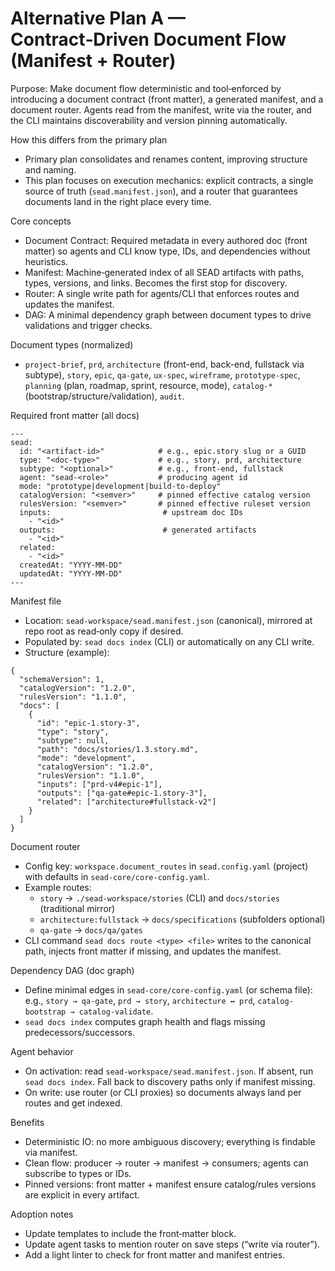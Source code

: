 # Alternative Plan A — Contract‑Driven Document Flow (Manifest + Router)

Purpose: Make document flow deterministic and tool‑enforced by introducing a document contract (front matter), a generated manifest, and a document router. Agents read from the manifest, write via the router, and the CLI maintains discoverability and version pinning automatically.

How this differs from the primary plan
- Primary plan consolidates and renames content, improving structure and naming.
- This plan focuses on execution mechanics: explicit contracts, a single source of truth (`sead.manifest.json`), and a router that guarantees documents land in the right place every time.

Core concepts
- Document Contract: Required metadata in every authored doc (front matter) so agents and CLI know type, IDs, and dependencies without heuristics.
- Manifest: Machine‑generated index of all SEAD artifacts with paths, types, versions, and links. Becomes the first stop for discovery.
- Router: A single write path for agents/CLI that enforces routes and updates the manifest.
- DAG: A minimal dependency graph between document types to drive validations and trigger checks.

Document types (normalized)
- `project-brief`, `prd`, `architecture` (front-end, back-end, fullstack via subtype), `story`, `epic`, `qa-gate`, `ux-spec`, `wireframe`, `prototype-spec`, `planning` (plan, roadmap, sprint, resource, mode), `catalog-*` (bootstrap/structure/validation), `audit`.

Required front matter (all docs)
```
---
sead:
  id: "<artifact-id>"            # e.g., epic.story slug or a GUID
  type: "<doc-type>"             # e.g., story, prd, architecture
  subtype: "<optional>"          # e.g., front-end, fullstack
  agent: "sead-<role>"           # producing agent id
  mode: "prototype|development|build-to-deploy"
  catalogVersion: "<semver>"     # pinned effective catalog version
  rulesVersion: "<semver>"       # pinned effective ruleset version
  inputs:                         # upstream doc IDs
    - "<id>"
  outputs:                        # generated artifacts
    - "<id>"
  related:
    - "<id>"
  createdAt: "YYYY-MM-DD"
  updatedAt: "YYYY-MM-DD"
---
```

Manifest file
- Location: `sead-workspace/sead.manifest.json` (canonical), mirrored at repo root as read‑only copy if desired.
- Populated by: `sead docs index` (CLI) or automatically on any CLI write.
- Structure (example):
```
{
  "schemaVersion": 1,
  "catalogVersion": "1.2.0",        
  "rulesVersion": "1.1.0",
  "docs": [
    {
      "id": "epic-1.story-3",
      "type": "story",
      "subtype": null,
      "path": "docs/stories/1.3.story.md",
      "mode": "development",
      "catalogVersion": "1.2.0",
      "rulesVersion": "1.1.0",
      "inputs": ["prd-v4#epic-1"],
      "outputs": ["qa-gate#epic-1.story-3"],
      "related": ["architecture#fullstack-v2"]
    }
  ]
}
```

Document router
- Config key: `workspace.document_routes` in `sead.config.yaml` (project) with defaults in `sead-core/core-config.yaml`.
- Example routes:
  - `story` → `./sead-workspace/stories` (CLI) and `docs/stories` (traditional mirror)
  - `architecture:fullstack` → `docs/specifications` (subfolders optional)
  - `qa-gate` → `docs/qa/gates`
- CLI command `sead docs route <type> <file>` writes to the canonical path, injects front matter if missing, and updates the manifest.

Dependency DAG (doc graph)
- Define minimal edges in `sead-core/core-config.yaml` (or schema file): e.g., `story → qa-gate`, `prd → story`, `architecture ↔ prd`, `catalog-bootstrap → catalog-validate`.
- `sead docs index` computes graph health and flags missing predecessors/successors.

Agent behavior
- On activation: read `sead-workspace/sead.manifest.json`. If absent, run `sead docs index`. Fall back to discovery paths only if manifest missing.
- On write: use router (or CLI proxies) so documents always land per routes and get indexed.

Benefits
- Deterministic IO: no more ambiguous discovery; everything is findable via manifest.
- Clean flow: producer → router → manifest → consumers; agents can subscribe to types or IDs.
- Pinned versions: front matter + manifest ensure catalog/rules versions are explicit in every artifact.

Adoption notes
- Update templates to include the front‑matter block.
- Update agent tasks to mention router on save steps (“write via router”).
- Add a light linter to check for front matter and manifest entries.

